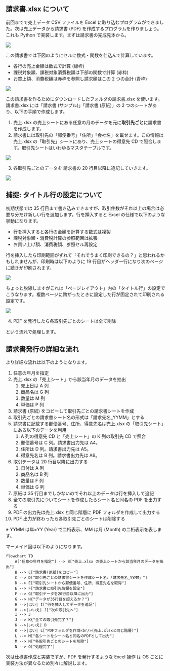 ## 請求書.xlsx について

前回までで売上データ CSV ファイルを Excel に取り込むプログラムができました。次は売上データから請求書 (PDF) を作成するプログラムを作りましょう。これも Python で実装します。まずは請求書の完成見本から。

![](assets/CleanShot20250808172033@2x.jpg)

この請求書では下図のようにセルに数式・関数を仕込んで計算しています。

- 各行の売上金額は数式で計算 (緑枠)
- 課税対象額、課税対象消費税額は下部の関数で計算 (赤枠)
- お買上額、消費税額は赤枠を参照し請求額はこの 2 つの合計 (青枠)

![](assets/CleanShot20250812095610@2x.jpg)

この請求書を作るためにダウンロードしたフォルダの請求書.xlsx を使います。請求書.xlsx には「請求書 (サンプル)」「請求書 (原紙)」の 2 つのシートがあり、以下の手順で作成します。

1. 売上.xlsx の売上シートにある任意の月のデータを元に**取引先ごと**に請求書を作成します。
2. 請求書には取引先の「郵便番号」「住所」「会社名」を載せます。この情報は売上.xlsx の「取引先」シートにあり、売上シートの得意先 CD で照合します。取引先シートはいわゆるマスタテーブルです。

![](assets/CleanShot20250811160855@2x.jpg)

3. 各取引先ごとのデータを 請求書の 20 行目以降に追記していきます。

![](assets/CleanShot20250812100656@2x.jpg)

## 捕捉: タイトル行の設定について

初期状態では 35 行目まで書き込みできますが、取引件数がそれ以上の場合は必要な分だけ新しい行を追加します。行を挿入すると Excel の仕様で以下のような挙動になります。

- 行を挿入すると各行の金額を計算する数式は複製
- 課税対象額・消費税計算の参照範囲は拡張
- お買い上げ額、消費税額、参照セル再設定

行を挿入したら印刷範囲がずれて「それでうまく印刷できるの？」と思われるかもしれませんが、印刷時は以下のように 19 行目がヘッダー行になり次のページに続きが印刷されます。

![](assets/CleanShot20250808164720@2x.jpg)

ちょっと脱線しますがこれは「ページレイアウト」内の「タイトル行」の設定でこうなります。複数ページに跨がったときに設定した行が固定されて印刷される設定です。

![](assets/CleanShot20250808165029@2x.jpg)

4. PDF を発行したら各取引先ごとのシートは全て削除

という流れで処理します。

## 請求書発行の詳細な流れ

より詳細な流れは以下のようになります。

1. 任意の年月を指定
2. 売上.xlsx の「売上シート」から該当年月のデータを抽出
	1. 売上日は A 列
	2. 商品名は G 列
	3. 数量は M 列
	4. 単価は P 列
3. 請求書 (原紙) をコピーして取引先ごとの請求書シートを作成
4. 取引先ごとの請求書シート名の形式は「請求先名\_YYMM」とする
5. 請求書に記載する郵便番号、住所、得意先名は売上.xlsx の「取引先シート」にある以下のデータを利用
	1. A 列の得意先 CD と「売上シート」の K 列の取引先 CD で照合
	2. 郵便番号は C 列。請求書出力先は A4。
	3. 住所は D 列。請求書出力先は A5。
	4. 得意先名は B 列。請求書出力先は A6。
6. 取引データは 20 行目以降に出力する
	1. 日付は A 列
	2. 商品名は B 列
	3. 数量は F 列
	4. 単価は G 列
7. 原紙は 35 行目までしかないのでそれ以上のデータは行を挿入して追記
8. 全ての取引先についてシートを作成したらシート名と同名の PDF を出力する
9. PDF の出力先は売上.xlsx と同じ階層に PDF フォルダを作成して出力する
10. PDF 出力が終わったら各取引先ごとのシートは削除する

※ YYMM は年=YY (Year) で二桁表示、MM は月 (Month) の二桁表示を表します。

マーメイド図は以下のようになります。

```mermaid
flowchart TD
    A["任意の年月を指定"] --> B["売上.xlsx の売上シートから該当年月のデータを抽出"]
    B --> C["請求書(原紙)をコピー"]
    C --> D["取引先ごとの請求書シートを作成シート名:「請求先名_YYMM」"]
    D --> E["取引先シートから郵便番号、住所、得意先名を取得"]
    E --> F["請求書に取引先情報を設定"]
    F --> G["取引データを20行目以降に出力"]
    G --> H{"データが35行目を超えるか？"}
    H -->|はい| I["行を挿入してデータを追記"]
    H -->|いいえ| J["次の取引先へ"]
    I --> J
    J --> K{"全ての取引先完了？"}
    K -->|いいえ| D
    K -->|はい| L["PDFフォルダを作成<br/>(売上.xlsxと同じ階層)"]
    L --> M["各シートをシート名と同名のPDFとして出力"]
	M --> N["各取引先ごとのシートを削除"]
    N --> O["処理完了"]
```

次は仕様書作成と実装ですが、PDF を発行するような Excel 操作 は OS ごとに実装方法が異なるため別々に解説します。
